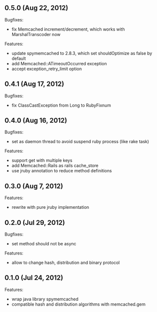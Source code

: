 ## 0.5.0 (Aug 22, 2012)

Bugfixes:

  - fix Memcached increment/decrement, which works with MarshalTranscoder
now

Features:

  - update spymemcached to 2.8.3, which set shouldOptimize as false by
default
  - add Memcached::ATimeoutOccurred exception
  - accept exception_retry_limit option

## 0.4.1 (Aug 17, 2012)

Bugfixes:

  - fix ClassCastException from Long to RubyFixnum

## 0.4.0 (Aug 16, 2012)

Bugfixes:

  - set as daemon thread to avoid suspend ruby process (like rake task)

Features:

  - support get with multiple keys
  - add Memcached::Rails as rails cache_store
  - use jruby annotation to reduce method definitions

## 0.3.0 (Aug 7, 2012)

Features:

  - rewrite with pure jruby implementation

## 0.2.0 (Jul 29, 2012)

Bugfixes:

  - set method should not be async

Features:

  - allow to change hash, distribution and binary protocol

## 0.1.0 (Jul 24, 2012)

Features:

  - wrap java library spymemcached
  - compatible hash and distribution algorithms with memcached.gem
